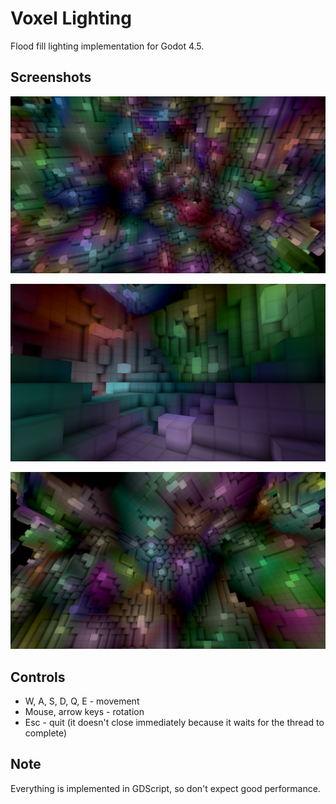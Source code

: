 # Voxel Lighting

Flood fill lighting implementation for Godot 4.5.

## Screenshots

![1](screenshots/1.png)

![2](screenshots/2.png)

![3](screenshots/3.png)

## Controls

- W, A, S, D, Q, E - movement
- Mouse, arrow keys - rotation
- Esc - quit (it doesn't close immediately because it waits for the thread to
complete)

## Note

Everything is implemented in GDScript, so don't expect good performance.